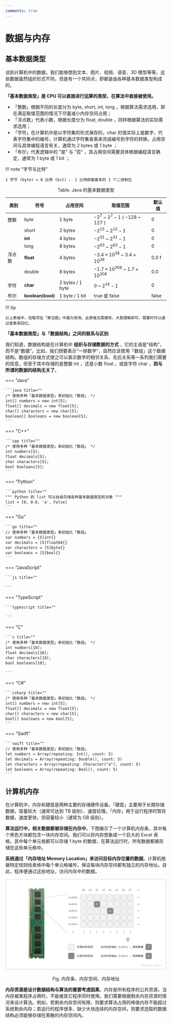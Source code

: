 ```yaml
---
comments: true
---
```


# 数据与内存

## 基本数据类型

谈到计算机中的数据，我们能够想到文本、图片、视频、语音、3D 模型等等，这些数据虽然组织形式不同，但是有一个共同点，即都是由各种基本数据类型构成的。

**「基本数据类型」是 CPU 可以直接进行运算的类型，在算法中直接被使用。**

- 「整数」根据不同的长度分为 byte, short, int, long ，根据算法需求选用，即在满足取值范围的情况下尽量减小内存空间占用；
- 「浮点数」代表小数，根据长度分为 float, double ，同样根据算法的实际需求选用；
- 「字符」在计算机中是以字符集的形式保存的，char 的值实际上是数字，代表字符集中的编号，计算机通过字符集查表来完成编号到字符的转换。占用空间与具体编程语言有关，通常为 2 bytes 或 1 byte ；
- 「布尔」代表逻辑中的 ”是“ 与 ”否“ ，其占用空间需要具体根据编程语言确定，通常为 1 byte 或 1 bit ；

!!! note "字节与比特"

    1 字节 (byte) = 8 比特 (bit) ， 1 比特即最基本的 1 个二进制位

<p align="center"> Table. Java 的基本数据类型 </p>

<div class="center-table" markdown>

| 类别   | 符号        | 占用空间          | 取值范围                                       | 默认值         |
| ------ | ----------- | ----------------- | ---------------------------------------------- | -------------- |
| 整数   | byte        | 1 byte            | $-2^7$ ~ $2^7 - 1$ ( $-128$ ~ $127$ )          | $0$            |
|        | short       | 2 bytes           | $-2^{15}$ ~ $2^{15} - 1$                       | $0$            |
|        | **int**     | 4 bytes           | $-2^{31}$ ~ $2^{31} - 1$                       | $0$            |
|        | long        | 8 bytes           | $-2^{63}$ ~ $2^{63} - 1$                       | $0$            |
| 浮点数 | **float**   | 4 bytes           | $-3.4 \times 10^{38}$ ~ $3.4 \times 10^{38}$   | $0.0$ f        |
|        | double      | 8 bytes           | $-1.7 \times 10^{308}$ ~ $1.7 \times 10^{308}$ | $0.0$          |
| 字符   | **char**    | 2 bytes / 1 byte   | $0$ ~ $2^{16} - 1$                             | $0$            |
| 布尔   | **boolean(bool)** | 1 byte / 1 bit  | $\text{true}$ 或 $\text{false}$                | $\text{false}$ |

</div>

!!! tip

    以上表格中，加粗项在「算法题」中最为常用。此表格无需硬背，大致理解即可，需要时可以通过查表来回忆。

**「基本数据类型」与「数据结构」之间的联系与区别**

我们知道，数据结构是在计算机中 **组织与存储数据的方式** ，它的主语是“结构”，而不是“数据”。比如，我们想要表示“一排数字”，自然应该使用「数组」这个数据结构。数组的存储方式使之可以表示数字的相邻关系、先后关系等一系列我们需要的信息，但至于其中存储的是整数 int ，还是小数 float ，或是字符 char ，**则与所谓的数据的结构无关了**。

=== "Java"

    ```java title=""
    /* 使用多种「基本数据类型」来初始化「数组」 */
    int[] numbers = new int[5];
    float[] decimals = new float[5];
    char[] characters = new char[5];
    boolean[] booleans = new boolean[5];
    ```

=== "C++"

    ```cpp title=""
    /* 使用多种「基本数据类型」来初始化「数组」 */
    int numbers[5];
    float decimals[5];
    char characters[5];
    bool booleans[5];
    ```

=== "Python"

    ```python title=""
    """ Python 的 list 可以自由存储各种基本数据类型和对象 """
    list = [0, 0.0, 'a', False]
    ```

=== "Go"

    ```go title=""
    // 使用多种「基本数据类型」来初始化「数组」
    var numbers = [5]int{}
    var decimals = [5]float64{}
    var characters = [5]byte{}
    var booleans = [5]bool{}
    ```

=== "JavaScript"

    ```js title=""

    ```

=== "TypeScript"

    ```typescript title=""

    ```

=== "C"

    ```c title=""
    /* 使用多种「基本数据类型」来初始化「数组」 */
    int numbers[10];
    float decimals[10];
    char characters[10];
    bool booleans[10];

    ```

=== "C#"

    ```csharp title=""
    /* 使用多种「基本数据类型」来初始化「数组」 */
    int[] numbers = new int[5];
    float[] decimals = new float[5];
    char[] characters = new char[5];
    bool[] booleans = new bool[5];
    ```

=== "Swift"

    ```swift title=""
    // 使用多种「基本数据类型」来初始化「数组」
    let numbers = Array(repeating: Int(), count: 5)
    let decimals = Array(repeating: Double(), count: 5)
    let characters = Array(repeating: Character("a"), count: 5)
    let booleans = Array(repeating: Bool(), count: 5)
    ```

## 计算机内存

在计算机中，内存和硬盘是两种主要的存储硬件设备。「硬盘」主要用于长期存储数据，容量较大（通常可达到 TB 级别）、速度较慢。「内存」用于运行程序时暂存数据，速度更快，但容量较小（通常为 GB 级别）。

**算法运行中，相关数据都被存储在内存中**。下图展示了一个计算机内存条，其中每个黑色方块都包含一块内存空间。我们可以将内存想象成一个巨大的 Excel 表格，其中每个单元格都可以存储 1 byte 的数据，在算法运行时，所有数据都被存储在这些单元格中。

**系统通过「内存地址 Memory Location」来访问目标内存位置的数据**。计算机根据特定规则给表格中每个单元格编号，保证每块内存空间都有独立的内存地址。自此，程序便通过这些地址，访问内存中的数据。

![computer_memory_location](data_and_memory.assets/computer_memory_location.png)

<p align="center"> Fig. 内存条、内存空间、内存地址 </p>

**内存资源是设计数据结构与算法的重要考虑因素**。内存是所有程序的公共资源，当内存被某程序占用时，不能被其它程序同时使用。我们需要根据剩余内存资源的情况来设计算法。例如，若剩余内存空间有限，则要求算法占用的峰值内存不能超过系统剩余内存；若运行的程序很多、缺少大块连续的内存空间，则要求选取的数据结构必须能够存储在离散的内存空间内。
